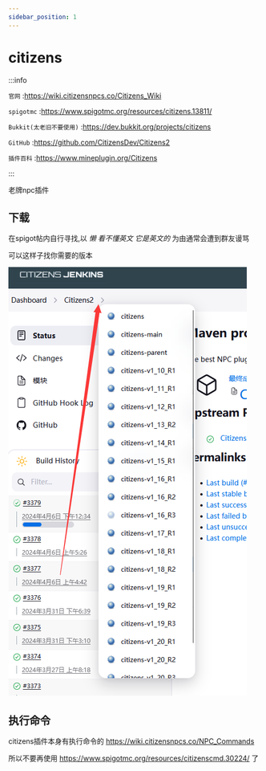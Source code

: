 ```yaml
---
sidebar_position: 1
---
```


# citizens

:::info

`官网` :https://wiki.citizensnpcs.co/Citizens_Wiki

`spigotmc` :https://www.spigotmc.org/resources/citizens.13811/

`Bukkit(太老旧不要使用)` :https://dev.bukkit.org/projects/citizens

`GitHub` :https://github.com/CitizensDev/Citizens2

`插件百科` :https://www.mineplugin.org/Citizens

:::

老牌npc插件

## 下载

在spigot帖内自行寻找,以 *懒* *看不懂英文* *它是英文的* 为由通常会遭到群友谩骂

可以这样子找你需要的版本

![](_images/citizens.png)

## 执行命令

citizens插件本身有执行命令的 https://wiki.citizensnpcs.co/NPC_Commands

所以不要再使用 https://www.spigotmc.org/resources/citizenscmd.30224/ 了